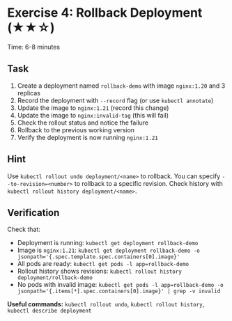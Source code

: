# Exercise 4: Rollback Deployment (★★☆)

Time: 6-8 minutes

## Task

1. Create a deployment named `rollback-demo` with image `nginx:1.20` and 3 replicas
2. Record the deployment with `--record` flag (or use `kubectl annotate`)
3. Update the image to `nginx:1.21` (record this change)
4. Update the image to `nginx:invalid-tag` (this will fail)
5. Check the rollout status and notice the failure
6. Rollback to the previous working version
7. Verify the deployment is now running `nginx:1.21`

## Hint

Use `kubectl rollout undo deployment/<name>` to rollback. You can specify `--to-revision=<number>` to rollback to a
specific revision. Check history with `kubectl rollout history deployment/<name>`.

## Verification

Check that:

- Deployment is running: `kubectl get deployment rollback-demo`
- Image is `nginx:1.21`: `kubectl get deployment rollback-demo -o jsonpath='{.spec.template.spec.containers[0].image}'`
- All pods are ready: `kubectl get pods -l app=rollback-demo`
- Rollout history shows revisions: `kubectl rollout history deployment/rollback-demo`
- No pods with invalid image:
  `kubectl get pods -l app=rollback-demo -o jsonpath='{.items[*].spec.containers[0].image}' | grep -v invalid`

**Useful commands:** `kubectl rollout undo`, `kubectl rollout history`, `kubectl describe deployment`
